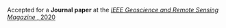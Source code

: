 Accepted for a <b>Journal paper</b> at the <a href="https://ieeexplore.ieee.org/document/9014553"><em> IEEE Geoscience and Remote Sensing Magazine </em>, 2020</a>
